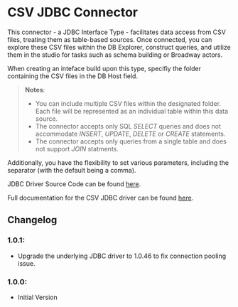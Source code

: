 # CSV JDBC Connector

This connector - a JDBC Interface Type - facilitates data access from CSV files, treating them as table-based sources. Once connected, you can explore these CSV files within the DB Explorer, construct queries, and utilize them in the studio for tasks such as schema building or Broadway actors.

When creating an inteface build upon this type, specifiy the folder containing the CSV files in the DB Host field.

> **Notes**:
> * You can include multiple CSV files within the designated folder. Each file will be represented as an individual table within this data source. 
> * The connector accepts only SQL _SELECT_ queries and does not accommodate _INSERT_, _UPDATE_, _DELETE_ or _CREATE_ statements.
> * The connector accepts only queries from a single table and does not support _JOIN_ statments.

Additionally, you have the flexibility to set various parameters, including the separator (with the default being a comma).

JDBC Driver Source Code can be found [here](https://github.com/simoc/csvjdbc).

Full documentation for the CSV JDBC driver can be found [here](https://github.com/simoc/csvjdbc/blob/master/docs/doc.md).

## Changelog

### 1.0.1:
- Upgrade the underlying JDBC driver to 1.0.46 to fix connection pooling issue.

### 1.0.0:
- Initial Version